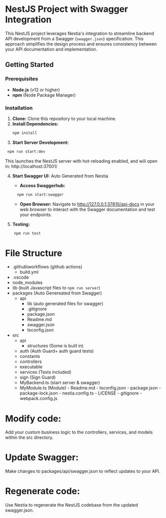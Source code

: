 # NestJS Project with Swagger Integration

This NestJS project leverages Nestia's integration to streamline backend API development from a Swagger (`swagger.json`) specification. This approach simplifies the design process and ensures consistency between your API documentation and implementation.


## Getting Started

### Prerequisites

- **Node.js** (v12 or higher)
- **npm** (Node Package Manager)


### Installation

1. **Clone:** Clone this repository to your local machine.
2. **Install Dependencies:**
   ```bash
   npm install
   ```
3. **Start Server Development:**
  ```bash
   npm run start:dev
  ```
This launches the NestJS server with hot-reloading enabled, and wiil open in: http://localhost:37001/

4. **Start Swagger UI:**
  Auto Generated from Nestia
   - **Access Swaggerhub:**
    ```bash
      npm run start:swagger
    ```
   - **Open Browser:** Navigate to http://127.0.0.1:37810/api-docs in your web browser to interact with the Swagger documentation and test your endpoints.

5. **Testing:**
  ```bash
      npm run test
  ```

# File Structure
   - .github\workflows (github actions)
      - build.yml
   - .vscode
   - node_modules
   - lib (built Javascript files to ```npm run server```)
   - packages (Auto Genereated from Swagger)
      - api
        - lib (auto generated files for swagger)
        - .gitignore
        - package.json
        - Readme.md
        - swagger.json 
        - tsconfig.json
   - src
        - api
            - structures (Some is built in)
        - auth (Auth Guard+ auth guard tests)
        - constants
        - controllers
        - executable
        - services (Tests included)
        - sign (Sign Guard)
        - MyBackend.ts (start server & swagger)
        - MyModule.ts (Module)
    - Readme.md
    - tsconfig.json
    - package.json
    - package-lock.json
    - nestia.config.ts
    - LICENSE
    - gitignore
    - webpack.config.js


# Modify code: 
  Add your custom business logic to the controllers, services, and models within the src directory.
# Update Swagger: 
  Make changes to packages/api/swagger.json to reflect updates to your API.
# Regenerate code: 
  Use Nestia to regenerate the NestJS codebase from the updated swagger.json.
